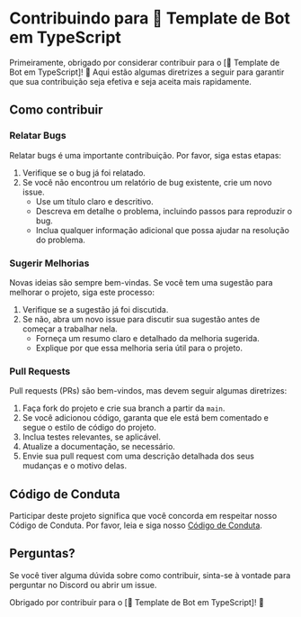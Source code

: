 # Contribuindo para 🤖 Template de Bot em TypeScript

Primeiramente, obrigado por considerar contribuir para o [🤖 Template de Bot em TypeScript]! 🎉
Aqui estão algumas diretrizes a seguir para garantir que sua contribuição seja efetiva e seja aceita mais rapidamente.

## Como contribuir

### Relatar Bugs

Relatar bugs é uma importante contribuição. Por favor, siga estas etapas:

1. Verifique se o bug já foi relatado.
2. Se você não encontrou um relatório de bug existente, crie um novo issue.
   - Use um título claro e descritivo.
   - Descreva em detalhe o problema, incluindo passos para reproduzir o bug.
   - Inclua qualquer informação adicional que possa ajudar na resolução do problema.

### Sugerir Melhorias

Novas ideias são sempre bem-vindas. Se você tem uma sugestão para melhorar o projeto, siga este processo:

1. Verifique se a sugestão já foi discutida.
2. Se não, abra um novo issue para discutir sua sugestão antes de começar a trabalhar nela.
   - Forneça um resumo claro e detalhado da melhoria sugerida.
   - Explique por que essa melhoria seria útil para o projeto.

### Pull Requests

Pull requests (PRs) são bem-vindos, mas devem seguir algumas diretrizes:

1. Faça fork do projeto e crie sua branch a partir da `main`.
2. Se você adicionou código, garanta que ele está bem comentado e segue o estilo de código do projeto.
3. Inclua testes relevantes, se aplicável.
4. Atualize a documentação, se necessário.
5. Envie sua pull request com uma descrição detalhada dos seus mudanças e o motivo delas.

## Código de Conduta

Participar deste projeto significa que você concorda em respeitar nosso Código de Conduta. Por favor, leia e siga nosso [Código de Conduta](CODE_OF_CONDUCT.md).

## Perguntas?

Se você tiver alguma dúvida sobre como contribuir, sinta-se à vontade para perguntar no Discord ou abrir um issue.

Obrigado por contribuir para o [🤖 Template de Bot em TypeScript]! 🌟
